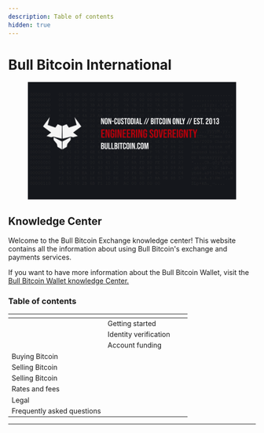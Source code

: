 ```yaml
---
description: Table of contents
hidden: true
---
```


# Bull Bitcoin International

<figure><img src="../.gitbook/assets/BANNER 2.0.png" alt=""><figcaption></figcaption></figure>

## **Knowledge Center**

Welcome to the Bull Bitcoin Exchange knowledge center! This website contains all the information about using Bull Bitcoin's exchange and payments services.

If you want to have more information about the Bull Bitcoin Wallet, visit the [Bull Bitcoin Wallet knowledge Center.](https://app.gitbook.com/o/ZusqoU4usOW4a9t3Oekf/s/C4MKk9E0bDIv6fLwl2en/)

### Table of contents

<table data-view="cards"><thead><tr><th></th><th></th><th></th><th></th></tr></thead><tbody><tr><td></td><td>Getting started</td><td></td><td></td></tr><tr><td></td><td>Identity verification</td><td></td><td></td></tr><tr><td></td><td>Account funding</td><td></td><td></td></tr><tr><td>Buying Bitcoin</td><td></td><td></td><td></td></tr><tr><td>Selling Bitcoin</td><td></td><td></td><td></td></tr><tr><td>Selling Bitcoin</td><td></td><td></td><td></td></tr><tr><td>Rates and fees</td><td></td><td></td><td></td></tr><tr><td>Legal </td><td></td><td></td><td></td></tr><tr><td>Frequently asked questions</td><td></td><td></td><td></td></tr></tbody></table>

***
